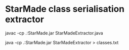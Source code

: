 StarMade class serialisation extractor
======================================

javac -cp .:StarMade.jar StarMadeExtractor.java

java -cp .:StarMade.jar StarMadeExtractor > classes.txt
